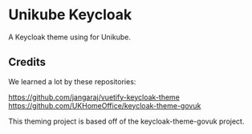 # Unikube Keycloak
A Keycloak theme using for Unikube.


## Credits

We learned a lot by these repositories:

https://github.com/jangaraj/vuetify-keycloak-theme
https://github.com/UKHomeOffice/keycloak-theme-govuk


This theming project is based off of the keycloak-theme-govuk project.

